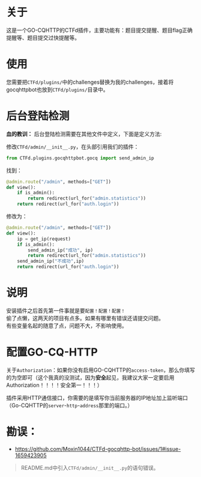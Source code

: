 # 关于
这是一个GO-CQHTTP的CTFd插件，主要功能有：题目提交提醒、题目flag正确提醒等、题目提交过快提醒等。

# 使用
您需要把`CTFd/plugins/`中的challenges替换为我的challenges，接着将gocqhttpbot也放到`CTFd/plugins/`目录中。

# 后台登陆检测
**血的教训：**
后台登陆检测需要在其他文件中定义，下面是定义方法:

修改`CTFd/admin/__init__.py`，在头部引用我们的插件：
```python
from CTFd.plugins.gocqhttpbot.gocq import send_admin_ip
```
找到：
```python
@admin.route("/admin", methods=["GET"])
def view():
    if is_admin():
        return redirect(url_for("admin.statistics"))
    return redirect(url_for("auth.login"))
```
修改为：
```python
@admin.route("/admin", methods=["GET"])
def view():
    ip = get_ip(request)
    if is_admin():
        send_admin_ip("成功", ip)
        return redirect(url_for("admin.statistics"))
    send_admin_ip("不成功",ip)
    return redirect(url_for("auth.login"))
```

# 说明
安装插件之后首先第一件事就是要`配置！配置！配置！`\
偷了点懒，这两天的项目有点多。如果有哪里有错误还请提交问题。\
有些变量名起的随意了点，问题不大，不影响使用。

# 配置GO-CQ-HTTP
关于`Authorization`：如果你没有启用GO-CQHTTP的`access-token`，那么你填写的为空即可（这个我真的没测试，因为**安全**起见，我建议大家一定要启用Authorization！！！！安全第一！！！）

插件采用HTTP通信接口，你需要的是填写你当前服务器的IP地址加上监听端口（Go-CQHTTP的`server`-`http`-`address`那里的端口。）

# 勘误：
- https://github.com/Moxin1044/CTFd-gocqhttp-bot/issues/1#issue-1659423905
> README.md中引入`CTFd/admin/__init__.py`的语句错误。
